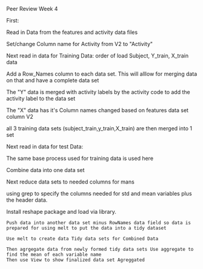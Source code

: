 Peer Review Week 4



First:

   Read in Data from the features and activity data files

   Set/change Column name for Activity from V2 to "Activity"


Next read in data for Training Data: order of load Subject, Y_train, X_train data

   Add a Row_Names column to each data set. This will alllow for merging data on that and have a complete data set

   The "Y" data is merged with activity labels by the activity code to add the activity label to the data set

   The "X" data has it's Column names changed based on features data set column V2

   all 3 training data sets (subject_train,y_train,X_train) are then merged into 1 set


Next read in data for test Data:

  The same base process used for training data is used here


Combine data into one data set

   Next reduce data sets to needed columns for mans

   using grep to specify the columns needed for std and mean variables plus the header data.


Install reshape package and load via library.

    Push data into another data set minus RowNames data field so data is prepared for using melt to put the data into a tidy dataset

    Use melt to create data Tidy data sets for Combined Data

    Then agrgegate data from newly formed tidy data sets Use aggregate to find the mean of each variable name 
    Then use View to show finalized data set Agreggated
